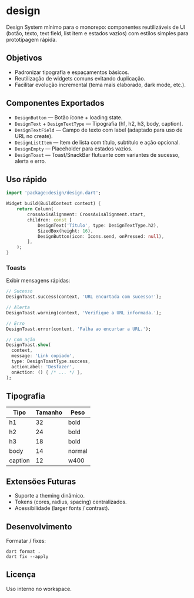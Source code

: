 # design

Design System mínimo para o monorepo: componentes reutilizáveis de UI (botão, texto, text field, list item e estados vazios) com estilos simples para prototipagem rápida.

## Objetivos

- Padronizar tipografia e espaçamentos básicos.
- Reutilização de widgets comuns evitando duplicação.
- Facilitar evolução incremental (tema mais elaborado, dark mode, etc.).

## Componentes Exportados

- `DesignButton` — Botão ícone + loading state.
- `DesignText` + `DesignTextType` — Tipografia (h1, h2, h3, body, caption).
- `DesignTextField` — Campo de texto com label (adaptado para uso de URL no create).
- `DesignListItem` — Item de lista com título, subtítulo e ação opcional.
- `DesignEmpty` — Placeholder para estados vazios.
- `DesignToast` — Toast/SnackBar flutuante com variantes de sucesso, alerta e erro.

## Uso rápido

```dart
import 'package:design/design.dart';

Widget build(BuildContext context) {
	return Column(
		crossAxisAlignment: CrossAxisAlignment.start,
		children: const [
			DesignText('Título', type: DesignTextType.h2),
			SizedBox(height: 16),
			DesignButton(icon: Icons.send, onPressed: null),
		],
	);
}
```

### Toasts

Exibir mensagens rápidas:

```dart
// Sucesso
DesignToast.success(context, 'URL encurtada com sucesso!');

// Alerta
DesignToast.warning(context, 'Verifique a URL informada.');

// Erro
DesignToast.error(context, 'Falha ao encurtar a URL.');

// Com ação
DesignToast.show(
  context,
  message: 'Link copiado',
  type: DesignToastType.success,
  actionLabel: 'Desfazer',
  onAction: () { /* ... */ },
);
```

## Tipografia

| Tipo | Tamanho | Peso |
|------|---------|------|
| h1 | 32 | bold |
| h2 | 24 | bold |
| h3 | 18 | bold |
| body | 14 | normal |
| caption | 12 | w400 |

## Extensões Futuras

- Suporte a theming dinâmico.
- Tokens (cores, radius, spacing) centralizados.
- Acessibilidade (larger fonts / contrast).

## Desenvolvimento

Formatar / fixes:
```
dart format .
dart fix --apply
```

## Licença

Uso interno no workspace.

